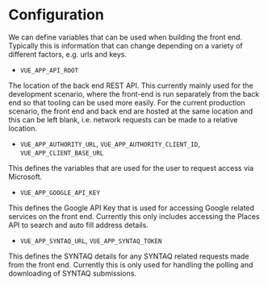 # Configuration

We can define variables that can be used when building the front end. Typically this is information that can change depending on a variety of different factors, e.g. urls and keys.

- `VUE_APP_API_ROOT`

The location of the back end REST API. This currently mainly used for the development scenario, where the front-end is run separately from the back end so that tooling can be used more easily. For the current production scenario, the front end and back end are hosted at the same location and this can be left blank, i.e. network requests can be made to a relative location.

- `VUE_APP_AUTHORITY_URL`, `VUE_APP_AUTHORITY_CLIENT_ID`, `VUE_APP_CLIENT_BASE_URL`

This defines the variables that are used for the user to request access via Microsoft.

- `VUE_APP_GOOGLE_API_KEY`

This defines the Google API Key that is used for accessing Google related services on the front end. Currently this only includes accessing the Places API to search and auto fill address details.

- `VUE_APP_SYNTAQ_URL`, `VUE_APP_SYNTAQ_TOKEN`

This defines the SYNTAQ details for any SYNTAQ related requests made from the front end. Currently this is only used for handling the polling and downloading of SYNTAQ submissions.